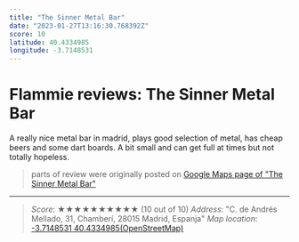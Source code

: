 ```yaml
---
title: "The Sinner Metal Bar"
date: "2023-01-27T13:16:30.768392Z"
score: 10
latitude: 40.4334985
longitude: -3.7148531
---
```

# Flammie reviews: The Sinner Metal Bar

A really nice metal bar in madrid, plays good selection of metal, has
cheap beers and some dart boards. A bit small and can get full at times
but not totally hopeless.

> parts of review were originally posted on [Google Maps page of
  "The Sinner Metal Bar"](https://www.google.com/maps/place//data=!4m2!3m1!1s0x0:0x8927b24e709675cf)
---
> *Score*: ★★★★★★★★★★ (10 out of 10)
> *Address*: "C. de Andrés Mellado, 31, Chamberí, 28015 Madrid, Espanja"
> *Map location*: [-3.7148531 40.4334985(OpenStreetMap)](https://www.openstreetmap.org/?mlat=40.4334985&mlon=-3.7148531&zoom=12)
